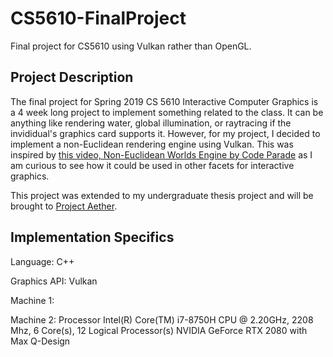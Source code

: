 # CS5610-FinalProject
Final project for CS5610 using Vulkan rather than OpenGL.

## Project Description
The final project for Spring 2019 CS 5610 Interactive Computer Graphics is a 4 week long project to implement something related to the class. It can be anything like rendering water, global illumination, or raytracing if the invididual's graphics card supports it. However, for my project, I decided to implement a non-Euclidean rendering engine using Vulkan. This was inspired by [this video, Non-Euclidean Worlds Engine by Code Parade](https://www.youtube.com/watch?v=kEB11PQ9Eo8) as I am curious to see how it could be used in other facets for interactive graphics.

This project was extended to my undergraduate thesis project and will be brought to [Project Aether](https://github.com/MichaelGardone/ProjectAether).

## Implementation Specifics
Language: C++

Graphics API: Vulkan

Machine 1:

Machine 2:
Processor	Intel(R) Core(TM) i7-8750H CPU @ 2.20GHz, 2208 Mhz, 6 Core(s), 12 Logical Processor(s)
NVIDIA GeForce RTX 2080 with Max Q-Design
